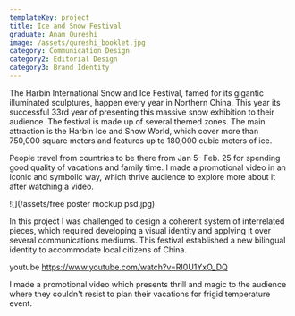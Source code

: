 ```yaml
---
templateKey: project
title: Ice and Snow Festival
graduate: Anam Qureshi
image: /assets/qureshi_booklet.jpg
category: Communication Design
category2: Editorial Design
category3: Brand Identity
---
```

The Harbin International Snow and Ice Festival, famed for its gigantic illuminated sculptures, happen every year in Northern China. This year its successful 33rd year of presenting this massive snow exhibition to their audience. The festival is made up of several themed zones. The main attraction is the Harbin Ice and Snow World, which cover more than 750,000 square meters and features up to 180,000 cubic meters of ice.

People travel from countries to be there from Jan 5- Feb. 25 for spending good quality of vacations and family time. I made a promotional video in an iconic and symbolic way, which thrive audience to explore more about it after watching a video.

![](/assets/free poster mockup psd.jpg)

In this project I was challenged to design a coherent system of interrelated pieces, which required developing a visual identity and applying it over several communications mediums. This festival established a new bilingual identity to accommodate local citizens of China. 

youtube https://www.youtube.com/watch?v=RI0U1YxO_DQ

I made a promotional video which presents thrill and magic to the audience where they couldn't resist to plan their vacations for frigid temperature event.
